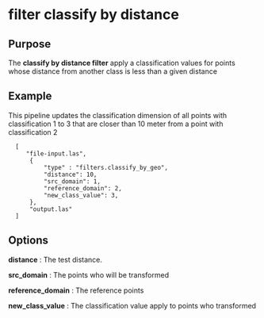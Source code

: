 # filter classify by distance

Purpose
---------------------------------------------------------------------------------------------------------

The **classify by distance filter** apply a classification values for points whose distance from another class is less than a given distance

Example
---------------------------------------------------------------------------------------------------------

This pipeline updates the classification dimension of all points with classification 1 to 3 that are closer than 10 meter from a point with classification 2


```
  [
     "file-input.las",
      {
          "type" : "filters.classify_by_geo",
          "distance": 10,
          "src_domain": 1,
          "reference_domain": 2,
          "new_class_value": 3,
      },
      "output.las"
  ]
```

Options
---------------------------------------------------------------------------------------------------------------------------------------------------------------------

**distance** :
  The test distance.

**src_domain** :
  The points who will be transformed

**reference_domain** :
  The reference points

**new_class_value** :
  The classification value apply to points who transformed
